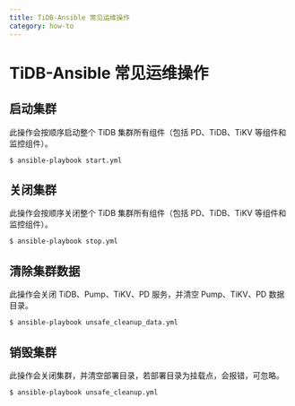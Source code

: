 ```yaml
---
title: TiDB-Ansible 常见运维操作
category: how-to
---
```


# TiDB-Ansible 常见运维操作

## 启动集群

此操作会按顺序启动整个 TiDB 集群所有组件（包括 PD、TiDB、TiKV 等组件和监控组件）。

    $ ansible-playbook start.yml
    

## 关闭集群

此操作会按顺序关闭整个 TiDB 集群所有组件（包括 PD、TiDB、TiKV 等组件和监控组件）。

    $ ansible-playbook stop.yml
    

## 清除集群数据

此操作会关闭 TiDB、Pump、TiKV、PD 服务，并清空 Pump、TiKV、PD 数据目录。

    $ ansible-playbook unsafe_cleanup_data.yml
    

## 销毁集群

此操作会关闭集群，并清空部署目录，若部署目录为挂载点，会报错，可忽略。

    $ ansible-playbook unsafe_cleanup.yml